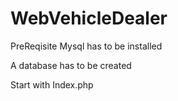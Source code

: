# WebVehicleDealer
PreReqisite Mysql has to be installed

A database has to be created

Start with Index.php
